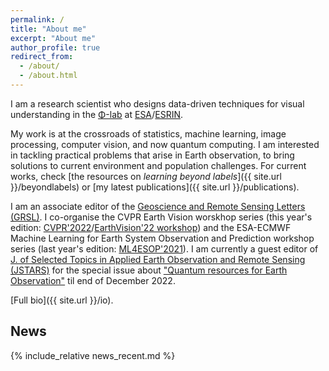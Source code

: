 ```yaml
---
permalink: /
title: "About me"
excerpt: "About me"
author_profile: true
redirect_from: 
  - /about/
  - /about.html
---
```


I am a research scientist who designs data-driven techniques for visual understanding in the [Φ-lab](https://philab.phi.esa.int/) at [ESA](http://www.esa.int/)/[ESRIN](http://www.esa.int/About_Us/ESRIN).

My work is at the crossroads of statistics, machine learning, image processing, computer vision, and now quantum computing. I am interested in tackling practical problems that arise in Earth observation, to bring solutions to current environment and population challenges. For current works, check [the resources on _learning beyond labels_]({{ site.url }}/beyondlabels) or [my latest publications]({{ site.url }}/publications).

I am an associate editor of the [Geoscience and Remote Sensing Letters (GRSL)](http://www.grss-ieee.org/publication-category/grsl/). I co-organise the CVPR Earth Vision worskhop series (this year's edition: [CVPR'2022](https://cvpr2022.thecvf.com/)/[EarthVision'22 workshop](https://www.grss-ieee.org/events/earthvision-2022/)) and the ESA-ECMWF Machine Learning for Earth System Observation and Prediction workshop series (last year's edition: [ML4ESOP'2021](https://www.ml4esop.esa.int/)). I am currently a guest editor of [J. of Selected Topics in Applied Earth Observation and Remote Sensing (JSTARS)](http://www.grss-ieee.org/publication-category/jstars/) for the special issue about ["Quantum resources for Earth Observation"](http://www.grss-ieee.org/wp-content/uploads/2020/12/CFP.Quantum_resources_for_Earth_Observation.pdf) til end of December 2022.

[Full bio]({{ site.url }}/io).

## News

{% include_relative news_recent.md %}


